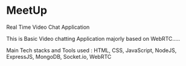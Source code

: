 # MeetUp
Real Time Video Chat Application

This is Basic Video chatting Application majorly based on WebRTC.....

Main Tech stacks and Tools used : HTML, CSS, JavaScript, NodeJS, ExpressJS, MongoDB, Socket.io, WebRTC